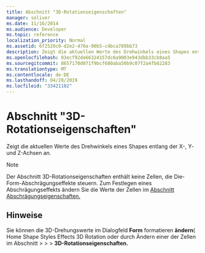 ```yaml
---
title: Abschnitt "3D-Rotationseigenschaften"
manager: soliver
ms.date: 11/16/2014
ms.audience: Developer
ms.topic: reference
localization_priority: Normal
ms.assetid: 6f2520c0-d2e2-470a-90b5-c4bca789bb73
description: Zeigt die aktuellen Werte des Drehwinkels eines Shapes entlang der X-, Y- und Z-Achsen an.
ms.openlocfilehash: 03ecf92de66324157dc6a9003e943dbb33cb8aa5
ms.sourcegitcommit: 8657170d071f9bcf680aba50b9c07f2a4fb82283
ms.translationtype: MT
ms.contentlocale: de-DE
ms.lasthandoff: 04/28/2019
ms.locfileid: "33421102"
---
```

# <a name="3-d-rotation-properties-section"></a>Abschnitt "3D-Rotationseigenschaften"

Zeigt die aktuellen Werte des Drehwinkels eines Shapes entlang der X-, Y- und Z-Achsen an.
  
> [!NOTE]
> Der Abschnitt 3D-Rotationseigenschaften enthält keine Zellen, die Die-Form-Abschrägungseffekte steuern. Zum Festlegen eines Abschrägungseffekts ändern Sie die Werte der Zellen im [Abschnitt Abschrägungseigenschaften.](bevel-properties-section.md) 
  
## <a name="remarks"></a>Hinweise

Sie können die 3D-Drehungswerte im Dialogfeld **Form** formatieren **ändern**( Home Shape Styles Effects 3D Rotation oder durch Ändern einer der Zellen im Abschnitt  >    >    >   **3D-Rotationseigenschaften.** 
  


